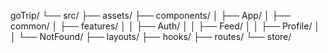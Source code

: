 goTrip/
└── src/
    ├── assets/
    ├── components/
    │   ├── App/
    │   ├── common/
    │   ├── features/
    │   │   ├── Auth/
    │   │   ├── Feed/
    │   │   ├── Profile/
    │   │   └── NotFound/
    ├── layouts/
    ├── hooks/
    ├── routes/
    └── store/
